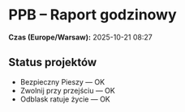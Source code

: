 # PPB – Raport godzinowy
**Czas (Europe/Warsaw):** 2025-10-21 08:27

## Status projektów
- Bezpieczny Pieszy — OK
- Zwolnij przy przejściu — OK
- Odblask ratuje życie — OK

